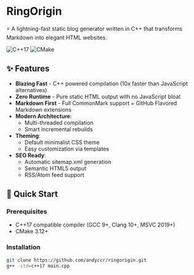 # RingOrigin

⚡ A lightning-fast static blog generator written in C++ that transforms Markdown into elegant HTML websites.

![C++17](https://img.shields.io/badge/C%2B%2B-17-00599C)
![CMake](https://img.shields.io/badge/CMake-3.12%2B-064F8C)

## ✨ Features

- **Blazing Fast** - C++ powered compilation (10x faster than JavaScript alternatives)
- **Zero Runtime** - Pure static HTML output with no JavaScript bloat
- **Markdown First** - Full CommonMark support + GitHub Flavored Markdown extensions
- **Modern Architecture**:
  - Multi-threaded compilation
  - Smart incremental rebuilds
- **Theming**:
  - Default minimalist CSS theme
  - Easy customization via templates
- **SEO Ready**:
  - Automatic sitemap.xml generation
  - Semantic HTML5 output
  - RSS/Atom feed support

## 🚀 Quick Start

### Prerequisites
- C++17 compatible compiler (GCC 9+, Clang 10+, MSVC 2019+)
- CMake 3.12+

### Installation
```bash
git clone https://github.com/andyccr/ringorigin.git
g++ -std=c++17 main.cpp  
